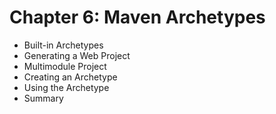 # Chapter 6: Maven Archetypes

* Built-in Archetypes
* Generating a Web Project
* Multimodule Project
* Creating an Archetype
* Using the Archetype
* Summary
